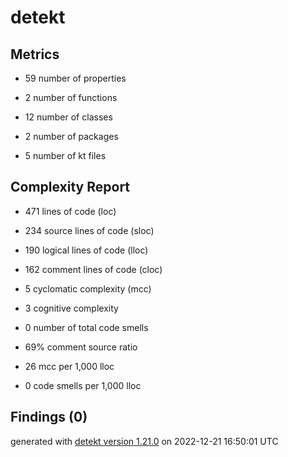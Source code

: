 # detekt

## Metrics

* 59 number of properties

* 2 number of functions

* 12 number of classes

* 2 number of packages

* 5 number of kt files

## Complexity Report

* 471 lines of code (loc)

* 234 source lines of code (sloc)

* 190 logical lines of code (lloc)

* 162 comment lines of code (cloc)

* 5 cyclomatic complexity (mcc)

* 3 cognitive complexity

* 0 number of total code smells

* 69% comment source ratio

* 26 mcc per 1,000 lloc

* 0 code smells per 1,000 lloc

## Findings (0)

generated with [detekt version 1.21.0](https://detekt.dev/) on 2022-12-21 16:50:01 UTC
